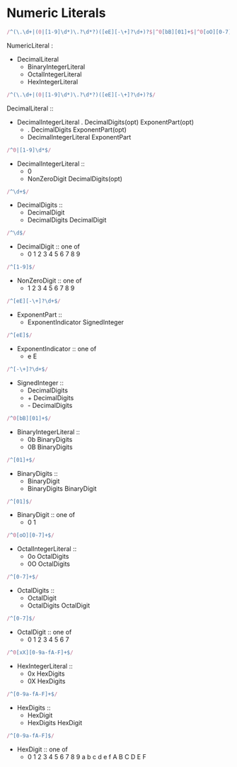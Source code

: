 # Numeric Literals

```js
/^(\.\d+|(0|[1-9]\d*)\.?\d*?)([eE][-\+]?\d+)?$|^0[bB][01]+$|^0[oO][0-7]+$|^0[xX][0-9a-fA-F]+$/
```

NumericLiteral :

- DecimalLiteral
  - BinaryIntegerLiteral
  - OctalIntegerLiteral
  - HexIntegerLiteral

```js
/^(\.\d+|(0|[1-9]\d*)\.?\d*?)([eE][-\+]?\d+)?$/
```

DecimalLiteral ::

- DecimalIntegerLiteral . DecimalDigits(opt) ExponentPart(opt)
  - . DecimalDigits ExponentPart(opt)
  - DecimalIntegerLiteral ExponentPart

```js
/^0|[1-9]\d*$/
```

- DecimalIntegerLiteral ::
  - 0
  - NonZeroDigit DecimalDigits(opt)

```js
/^\d+$/
```

- DecimalDigits ::
  - DecimalDigit
  - DecimalDigits DecimalDigit

```js
/^\d$/
```

- DecimalDigit :: one of
  - 0 1 2 3 4 5 6 7 8 9

```js
/^[1-9]$/
```

- NonZeroDigit :: one of
  - 1 2 3 4 5 6 7 8 9

```js
/^[eE][-\+]?\d+$/
```

- ExponentPart ::
  - ExponentIndicator SignedInteger

```js
/^[eE]$/
```

- ExponentIndicator :: one of
  - e E

```js
/^[-\+]?\d+$/
```

- SignedInteger ::
  - DecimalDigits
  - \+ DecimalDigits
  - \- DecimalDigits

```js
/^0[bB][01]+$/
```

- BinaryIntegerLiteral ::
  - 0b BinaryDigits
  - 0B BinaryDigits

```js
/^[01]+$/
```

- BinaryDigits ::
  - BinaryDigit
  - BinaryDigits BinaryDigit

```js
/^[01]$/
```

- BinaryDigit :: one of
  - 0 1

```js
/^0[oO][0-7]+$/
```

- OctalIntegerLiteral ::
  - 0o OctalDigits
  - 0O OctalDigits

```js
/^[0-7]+$/
```

- OctalDigits ::
  - OctalDigit
  - OctalDigits OctalDigit

```js
/^[0-7]$/
```

- OctalDigit :: one of
  - 0 1 2 3 4 5 6 7

```js
/^0[xX][0-9a-fA-F]+$/
```

- HexIntegerLiteral ::
  - 0x HexDigits
  - 0X HexDigits

```js
/^[0-9a-fA-F]+$/
```

- HexDigits ::
  - HexDigit
  - HexDigits HexDigit

```js
/^[0-9a-fA-F]$/
```

- HexDigit :: one of
  - 0 1 2 3 4 5 6 7 8 9 a b c d e f A B C D E F
